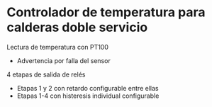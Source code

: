 # Controlador de temperatura para calderas doble servicio

Lectura de temperatura con PT100
  - Advertencia por falla del sensor

4 etapas de salida de relés
  - Etapas 1 y 2 con retardo configurable entre ellas
  - Etapas 1-4 con histeresis individual configurable

